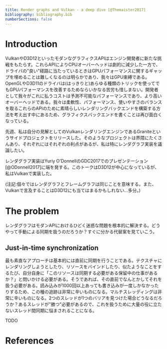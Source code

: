 ```yaml
---
title: Render graphs and Vulkan - a deep dive [@Themaister2017]
bibliography: bibliography.bib
numberSections: false
---
```

# Introduction

VulkanやD3D12といったモダンなグラフィクスAPIはエンジン開発者に新たな挑戦をもたらす。これらAPIによりCPUオーバーヘッドは劇的に減少した一方で、ドライバの"良い"経路に当たっているときはGPUパフォーマンスに関するギャップを埋めることは難しくなるのは明らかであり、我々はGPU束縛である。OpenGLやD3D11のドライバは(はっきりと)あらゆる種類のトリックを使ってでもGPUパフォーマンスを改善するためならいかなる苦労も惜しまない。開発者として我々がこれに払うコストは予測不可能なパフォーマンスであり、より高いオーバーヘッドである。我々は柔軟性、パフォーマンス、使いやすさのバランスを取るこれらのAPIのために素晴らしいレンダリングバックエンドを構築する方法を考え出す中にあるため、グラフィクスバックエンドを書くことは再び面白くなっている。

先週、私は自分の見解としてのVulkanレンダリングエンジンであるGraniteというサイドプロジェクトをリリースした。そのようなプロジェクトは界隈にたくさんあり、それぞれにはそれぞれの利点があるが、私は特にレンダグラフ実装を議論したい。

レンダグラフ実装はYuriy O'DonnellのGDC2017でのプレゼンテーション[@ODonnell2017]に端を発する。このトークはD3D12が中心になっているが、私はVulkanで実装した。

(注記:個々ではレンダグラフとフレームグラフは同じことを意味する。また、Vulkanで言及することはD3D12にも当てはまるかもしれない…多分。)

# The problem

レンダグラフはモダンAPIにおけるひどく迷惑な問題を根本的に解決する。どうやって手動による同期を扱うのだろうか？すぐに分かる代替案を見ていこう。

## Just-in-time synchronization

最も素直なアプローチは基本的には直前に同期を行うことである。テクスチャにレンダリングしようとしたり、リソースをバインドしたり、似たようなことをするたび、自分自身に「このリソースは同期する必要がある保留中の仕事があるか？」と問いかける必要がある。そうであれば、その直前でなんとかしてそれを扱う必要がある。読み込みが1000回以上あっても書き込みが一度しかなかったりするため、この種の追跡は非常に辛いものになる。マルチスレッディングは非常に辛いものになる。2つのスレッドが1つのバリアを見つけた場合どうなるだろうか？あるスレッドが"勝つ"必要があるので、これを扱うために大量の役に立たないスレッド間同期に悩まされることになる。

TODO

# References
